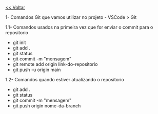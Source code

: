 <a href="https://github.com/lesliebagalho"><< Voltar</a>
<br>

1- Comandos Git que vamos utilizar no projeto - VSCode > Git

1.1- Comandos usados na primeira vez que for enviar o commit para o repositorio
- git init
- git add .
- git status
- git commit -m "mensagem"
- git remote add origin link-do-repositorio
- git push -u origin main

1.2- Comandos quando estiver atualizando o repositorio
- git add .
- git status
- git commit -m "mensagem"
- git push origin nome-da-branch